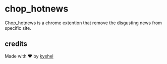 # chop_hotnews

Chop_hotnews is a chrome extention that remove the disgusting news from specific site.

## credits
Made with ❤ by [kyshel](htps://github.com/kyshel?repo=chop_hotnews)